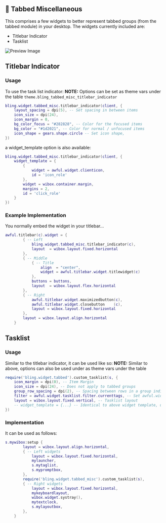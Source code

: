 ## 🧱 Tabbed Miscellaneous <!-- {docsify-ignore} -->

This comprises a few widgets to better represent tabbed groups (from the tabbed module) in your desktop.
The widgets currently included are:
- Titlebar Indicator
- Tasklist

![Preview Image](https://i.imgur.com/ZeYSrxY.png)

## Titlebar Indicator

### Usage

To use the task list indicator:
**NOTE:** Options can be set as theme vars under the table `theme.bling_tabbed_misc_titlebar_indicator` 

```lua
bling.widget.tabbed_misc.titlebar_indicator(client, {
	layout_spacing = dpi(5), -- Set spacing in between items
	icon_size = dpi(24),
	icon_margin = 0,
	bg_color_focus = "#282828", -- Color for the focused items
	bg_color = "#1d2021", -- Color for normal / unfocused items
	icon_shape = gears.shape.circle -- Set icon shape,
})
```

a widget_template option is also available:
```lua
bling.widget.tabbed_misc.titlebar_indicator(client, {
	widget_template = {
		{
			widget = awful.widget.clienticon,
			id = 'icon_role'
		},
		widget = wibox.container.margin,
		margins = 2,
		id = 'click_role'
	}
})
```

### Example Implementation

You normally embed the widget in your titlebar...
```lua
awful.titlebar(c).widget = {
		{ -- Left
			bling.widget.tabbed_misc.titlebar_indicator(c),
			layout	= wibox.layout.fixed.horizontal
		},
		{ -- Middle
			{ -- Title
				align  = "center",
				widget = awful.titlebar.widget.titlewidget(c)
			},
			buttons = buttons,
			layout	= wibox.layout.flex.horizontal
		},
		{ -- Right
			awful.titlebar.widget.maximizedbutton(c),
			awful.titlebar.widget.closebutton	 (c),
			layout = wibox.layout.fixed.horizontal
		},
		layout = wibox.layout.align.horizontal
	}
```

## Tasklist

### Usage
Similar to the titlebar indicator, it can be used like so:
**NOTE:** Similar to above, options can also be used under as theme vars under the table 

```lua
require('bling.widget.tabbed').custom_tasklist(s, {
	icon_margin = dpi(0), -- Item Margin
	icon_size = dpi(24), -- Does not apply to tabbed groups
	group_row_spacing = dpi(2), -- Spacing between rows in a group indicator
	filter = awful.widget.tasklist.filter.currenttags, -- Set awful.widget.titlbar like filter
	layout = wibox.layout.fixed.vertical, -- Tasklist layout
	-- widget_template = {...} -- Identical to above widget template, used for regular clients, has click & icon roles
})
```

### Implementation
It can be used as follows:
```lua
s.mywibox:setup {
        layout = wibox.layout.align.horizontal,
        { -- Left widgets
            layout = wibox.layout.fixed.horizontal,
            mylauncher,
            s.mytaglist,
            s.mypromptbox,
        },
        require('bling.widget.tabbed_misc').custom_tasklist(s),
		{ -- Right widgets
            layout = wibox.layout.fixed.horizontal,
            mykeyboardlayout,
            wibox.widget.systray(),
            mytextclock,
            s.mylayoutbox,
        },
    }
```
